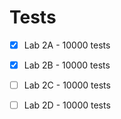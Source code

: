 # Tests

- [x] Lab 2A - 10000 tests

- [x] Lab 2B - 10000 tests

- [ ] Lab 2C - 10000 tests

- [ ] Lab 2D - 10000 tests

